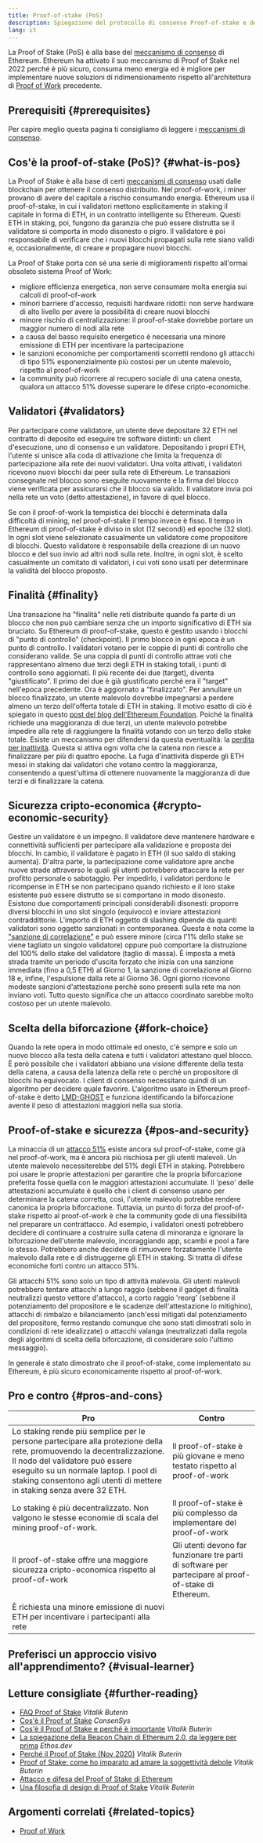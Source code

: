 ```yaml
---
title: Proof-of-stake (PoS)
description: Spiegazione del protocollo di consenso Proof-of-stake e del suo ruolo in Ethereum.
lang: it
---
```


La Proof of Stake (PoS) è alla base del [meccanismo di consenso](/developers/docs/consensus-mechanisms/) di Ethereum. Ethereum ha attivato il suo meccanismo di Proof of Stake nel 2022 perché è più sicuro, consuma meno energia ed è migliore per implementare nuove soluzioni di ridimensionamento rispetto all'architettura di [Proof of Work](/developers/docs/consensus-mechanisms/pow) precedente.

## Prerequisiti {#prerequisites}

Per capire meglio questa pagina ti consigliamo di leggere i [meccanismi di consenso](/developers/docs/consensus-mechanisms/).

## Cos'è la proof-of-stake (PoS)? {#what-is-pos}

La Proof of Stake è alla base di certi [meccanismi di consenso](/developers/docs/consensus-mechanisms/) usati dalle blockchain per ottenere il consenso distribuito. Nel proof-of-work, i miner provano di avere del capitale a rischio consumando energia. Ethereum usa il proof-of-stake, in cui i validatori mettono esplicitamente in staking il capitale in forma di ETH, in un contratto intelligente su Ethereum. Questi ETH in staking, poi, fungono da garanzia che può essere distrutta se il validatore si comporta in modo disonesto o pigro. Il validatore è poi responsabile di verificare che i nuovi blocchi propagati sulla rete siano validi e, occasionalmente, di creare e propagare nuovi blocchi.

La Proof of Stake porta con sé una serie di miglioramenti rispetto all'ormai obsoleto sistema Proof of Work:

- migliore efficienza energetica, non serve consumare molta energia sui calcoli di proof-of-work
- minori barriere d'accesso, requisiti hardware ridotti: non serve hardware di alto livello per avere la possibilità di creare nuovi blocchi
- minore rischio di centralizzazione: il proof-of-stake dovrebbe portare un maggior numero di nodi alla rete
- a causa del basso requisito energetico è necessaria una minore emissione di ETH per incentivare la partecipazione
- le sanzioni economiche per comportamenti scorretti rendono gli attacchi di tipo 51% esponenzialmente più costosi per un utente malevolo, rispetto al proof-of-work
- la community può ricorrere al recupero sociale di una catena onesta, qualora un attacco 51% dovesse superare le difese cripto-economiche.

## Validatori {#validators}

Per partecipare come validatore, un utente deve depositare 32 ETH nel contratto di deposito ed eseguire tre software distinti: un client d'esecuzione, uno di consenso e un validatore. Depositando i propri ETH, l'utente si unisce alla coda di attivazione che limita la frequenza di partecipazione alla rete dei nuovi validatori. Una volta attivati, i validatori ricevono nuovi blocchi dai peer sulla rete di Ethereum. Le transazioni consegnate nel blocco sono eseguite nuovamente e la firma del blocco viene verificata per assicurarsi che il blocco sia valido. Il validatore invia poi nella rete un voto (detto attestazione), in favore di quel blocco.

Se con il proof-of-work la tempistica dei blocchi è determinata dalla difficoltà di mining, nel proof-of-stake il tempo invece è fisso. Il tempo in Ethereum di proof-of-stake è diviso in slot (12 secondi) ed epoche (32 slot). In ogni slot viene selezionato casualmente un validatore come propositore di blocchi. Questo validatore è responsabile della creazione di un nuovo blocco e del suo invio ad altri nodi sulla rete. Inoltre, in ogni slot, è scelto casualmente un comitato di validatori, i cui voti sono usati per determinare la validità del blocco proposto.

## Finalità {#finality}

Una transazione ha "finalità" nelle reti distribuite quando fa parte di un blocco che non può cambiare senza che un importo significativo di ETH sia bruciato. Su Ethereum di proof-of-stake, questo è gestito usando i blocchi di "punto di controllo" (checkpoint). Il primo blocco in ogni epoca è un punto di controllo. I validatori votano per le coppie di punti di controllo che considerano valide. Se una coppia di punti di controllo attrae voti che rappresentano almeno due terzi degli ETH in staking totali, i punti di controllo sono aggiornati. Il più recente dei due (target), diventa "giustificato". Il primo dei due è già giustificato perché era il "target" nell'epoca precedente. Ora è aggiornato a "finalizzato". Per annullare un blocco finalizzato, un utente malevolo dovrebbe impegnarsi a perdere almeno un terzo dell'offerta totale di ETH in staking. Il motivo esatto di ciò è spiegato in questo [post del blog dell'Ethereum Foundation](https://blog.ethereum.org/2016/05/09/on-settlement-finality/). Poiché la finalità richiede una maggioranza di due terzi, un utente malevolo potrebbe impedire alla rete di raggiungere la finalità votando con un terzo dello stake totale. Esiste un meccanismo per difendersi da questa eventualità: la [perdita per inattività](https://arxiv.org/pdf/2003.03052.pdf). Questa si attiva ogni volta che la catena non riesce a finalizzare per più di quattro epoche. La fuga d'inattività disperde gli ETH messi in staking dai validatori che votano contro la maggioranza, consentendo a quest'ultima di ottenere nuovamente la maggioranza di due terzi e di finalizzare la catena.

## Sicurezza cripto-economica {#crypto-economic-security}

Gestire un validatore è un impegno. Il validatore deve mantenere hardware e connettività sufficienti per partecipare alla validazione e proposta dei blocchi. In cambio, il validatore è pagato in ETH (il suo saldo di staking aumenta). D'altra parte, la partecipazione come validatore apre anche nuove strade attraverso le quali gli utenti potrebbero attaccare la rete per profitto personale o sabotaggio. Per impedirlo, i validatori perdono le ricompense in ETH se non partecipano quando richiesto e il loro stake esistente può essere distrutto se si comportano in modo disonesto. Esistono due comportamenti principali considerabili disonesti: proporre diversi blocchi in uno slot singolo (equivoco) e inviare attestazioni contraddittorie. L'importo di ETH oggetto di slashing dipende da quanti validatori sono oggetto sanzionati in contemporanea. Questa è nota come la ["sanzione di correlazione"](https://arxiv.org/pdf/2003.03052.pdf) e può essere minore (circa l'1% dello stake se viene tagliato un singolo validatore) oppure può comportare la distruzione del 100% dello stake del validatore (taglio di massa). È imposta a metà strada tramite un periodo d'uscita forzato che inizia con una sanzione immediata (fino a 0,5 ETH) al Giorno 1, la sanzione di correlazione al Giorno 18 e, infine, l'espulsione dalla rete al Giorno 36. Ogni giorno ricevono modeste sanzioni d'attestazione perché sono presenti sulla rete ma non inviano voti. Tutto questo significa che un attacco coordinato sarebbe molto costoso per un utente malevolo.

## Scelta della biforcazione {#fork-choice}

Quando la rete opera in modo ottimale ed onesto, c'è sempre e solo un nuovo blocco alla testa della catena e tutti i validatori attestano quel blocco. È però possibile che i validatori abbiano una visione differente della testa della catena, a causa della latenza della rete o perché un propositore di blocchi ha equivocato. I client di consenso necessitano quindi di un algoritmo per decidere quale favorire. L'algoritmo usato in Ethereum proof-of-stake è detto [LMD-GHOST](https://arxiv.org/pdf/2003.03052.pdf) e funziona identificando la biforcazione avente il peso di attestazioni maggiori nella sua storia.

## Proof-of-stake e sicurezza {#pos-and-security}

La minaccia di un [attacco 51%](https://www.investopedia.com/terms/1/51-attack.asp) esiste ancora sul proof-of-stake, come già nel proof-of-work, ma è ancora più rischiosa per gli utenti malevoli. Un utente malevolo necessiterebbe del 51% degli ETH in staking. Potrebbero poi usare le proprie attestazioni per garantire che la propria biforcazione preferita fosse quella con le maggiori attestazioni accumulate. Il 'peso' delle attestazioni accumulate è quello che i client di consenso usano per determinare la catena corretta, così, l'utente malevolo potrebbe rendere canonica la propria biforcazione. Tuttavia, un punto di forza del proof-of-stake rispetto al proof-of-work è che la community gode di una flessibilità nel preparare un contrattacco. Ad esempio, i validatori onesti potrebbero decidere di continuare a costruire sulla catena di minoranza e ignorare la biforcazione dell'utente malevolo, incoraggiando app, scambi e pool a fare lo stesso. Potrebbero anche decidere di rimuovere forzatamente l'utente malevolo dalla rete e di distruggerne gli ETH in staking. Si tratta di difese economiche forti contro un attacco 51%.

Gli attacchi 51% sono solo un tipo di attività malevola. Gli utenti malevoli potrebbero tentare attacchi a lungo raggio (sebbene il gadget di finalità neutralizzi questo vettore d'attacco), a corto raggio 'reorg' (sebbene il potenziamento del propositore e le scadenze dell'attestazione lo mitighino), attacchi di rimbalzo e bilanciamento (anch'essi mitigati dal potenziamento del propositore, fermo restando comunque che sono stati dimostrati solo in condizioni di rete idealizzate) o attacchi valanga (neutralizzati dalla regola degli algoritmi di scelta della biforcazione, di considerare solo l'ultimo messaggio).

In generale è stato dimostrato che il proof-of-stake, come implementato su Ethereum, è più sicuro economicamente rispetto al proof-of-work.

## Pro e contro {#pros-and-cons}

| Pro                                                                                                                                                                                                                                                                         | Contro                                                                                                |
| --------------------------------------------------------------------------------------------------------------------------------------------------------------------------------------------------------------------------------------------------------------------------- | ----------------------------------------------------------------------------------------------------- |
| Lo staking rende più semplice per le persone partecipare alla protezione della rete, promuovendo la decentralizzazione. Il nodo del validatore può essere eseguito su un normale laptop. I pool di staking consentono agli utenti di mettere in staking senza avere 32 ETH. | Il proof-of-stake è più giovane e meno testato rispetto al proof-of-work                              |
| Lo staking è più decentralizzato. Non valgono le stesse economie di scala del mining proof-of-work.                                                                                                                                                                         | Il proof-of-stake è più complesso da implementare del proof-of-work                                   |
| Il proof-of-stake offre una maggiore sicurezza cripto-economica rispetto al proof-of-work                                                                                                                                                                                   | Gli utenti devono far funzionare tre parti di software per partecipare al proof-of-stake di Ethereum. |
| È richiesta una minore emissione di nuovi ETH per incentivare i partecipanti alla rete                                                                                                                                                                                      |                                                                                                       |

## Preferisci un approccio visivo all'apprendimento? {#visual-learner}

<YouTube id="psKDXvXdr7k" />

## Letture consigliate {#further-reading}

- [FAQ Proof of Stake](https://vitalik.ca/general/2017/12/31/pos_faq.html) _Vitalik Buterin_
- [Cos'è il Proof of Stake](https://consensys.net/blog/blockchain-explained/what-is-proof-of-stake/) _ConsenSys_
- [Cos'è il Proof of Stake e perché è importante](https://bitcoinmagazine.com/culture/what-proof-of-stake-is-and-why-it-matters-1377531463) _Vitalik Buterin_
- [La spiegazione della Beacon Chain di Ethereum 2.0, da leggere per prima](https://ethos.dev/beacon-chain) _Ethos.dev_
- [Perché il Proof of Stake (Nov 2020)](https://vitalik.ca/general/2020/11/06/pos2020.html) _Vitalik Buterin_
- [Proof of Stake: come ho imparato ad amare la soggettività debole](https://blog.ethereum.org/2014/11/25/proof-stake-learned-love-weak-subjectivity/) _Vitalik Buterin_
- [Attacco e difesa del Proof of Stake di Ethereum](https://mirror.xyz/jmcook.eth/YqHargbVWVNRQqQpVpzrqEQ8IqwNUJDIpwRP7SS5FXs)
- [Una filosofia di design di Proof of Stake](https://medium.com/@VitalikButerin/a-proof-of-stake-design-philosophy-506585978d51) _Vitalik Buterin_

## Argomenti correlati {#related-topics}

- [Proof of Work](/developers/docs/consensus-mechanisms/pow/)
